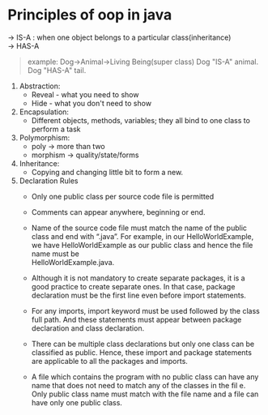 # Principles of oop in java
-> IS-A : when one object belongs to a particular class(inheritance)  
-> HAS-A  
> example:
Dog->Animal->Living Being(super class)
Dog "IS-A" animal.
Dog "HAS-A" tail.

1. Abstraction:  
    - Reveal - what you need to show  
    + Hide - what you don't need to show  
1. Encapsulation:
    * Different objects, methods, variables; they all bind to one class to perform a task  
1. Polymorphism:
    * poly -> more than two
    + morphism -> quality/state/forms  
1. Inheritance:  
    - Copying and changing little bit to form a new.
1. Declaration Rules
    - Only one public class per source code file is permitted

    - Comments can appear anywhere, beginning or end. 

    - Name of the source code file must match the name of the public class and end with “.java”. For example, in our HelloWorldExample, we have HelloWorldExample as our public class and hence the file name must be  
        HelloWorldExample.java.
    - Although it is not mandatory to create separate packages, it is a good practice to create separate ones. In that case, package declaration must be the first line even before import statements.
    - For any imports, import keyword must be used followed by the class full path. And these statements must appear between package declaration and class declaration.
    - There can be multiple class declarations but only one class can be classified as public. Hence, these import and package statements are applicable to all the packages and imports.
    - A file which contains the program with no public class can have any name that does not need to match any of the classes in the fil e. Only public class name must match with the file name and a file can have only one public class.
